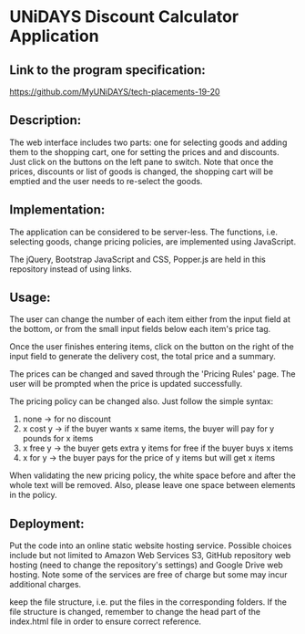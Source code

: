 # UNiDAYS Discount Calculator Application

## Link to the program specification: 

https://github.com/MyUNiDAYS/tech-placements-19-20

## Description:

The web interface includes two parts: one for selecting goods and adding them to the shopping cart, one for setting the prices and and discounts. Just click on the buttons on the left pane to switch. Note that once the prices, discounts or list of goods is changed, the shopping cart will be emptied and the user needs to re-select the goods.

## Implementation:

The application can be considered to be server-less. The functions, i.e. selecting goods, change pricing policies, are implemented using JavaScript.

The jQuery, Bootstrap JavaScript and CSS, Popper.js are held in this repository instead of using links.

## Usage:

The user can change the number of each item either from the input field at the bottom, or from the small input fields below each item's price tag.

Once the user finishes entering items, click on the button on the right of the input field to generate the delivery cost, the total price and a summary.

The prices can be changed and saved through the 'Pricing Rules' page. The user will be prompted when the price is updated successfully.

The pricing policy can be changed also. Just follow the simple syntax:

1. none -> for no discount
2. x cost y -> if the buyer wants x same items, the buyer will pay for y pounds for x items
3. x free y -> the buyer gets extra y items for free if the buyer buys x items
3. x for y -> the buyer pays for the price of y items but will get x items

When validating the new pricing policy, the white space before and after the whole text will be removed. Also, please leave one space between elements in the policy.

## Deployment:

Put the code into an online static website hosting service. Possible choices include but not limited to Amazon Web Services S3, GitHub repository web hosting (need to change the repository's settings) and Google Drive web hosting. Note some of the services are free of charge but some may incur additional charges.

keep the file structure, i.e. put the files in the corresponding folders. If the file structure is changed, remember to change the head part of the index.html file in order to ensure correct reference.
